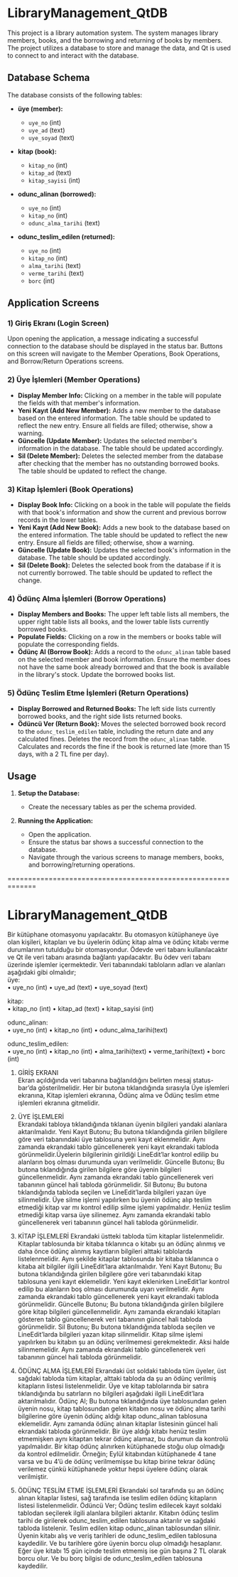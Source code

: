# LibraryManagement_QtDB

This project is a library automation system. The system manages library members, books, and the borrowing and returning of books by members. The project utilizes a database to store and manage the data, and Qt is used to connect to and interact with the database.

## Database Schema
The database consists of the following tables:

- **üye (member):**
  - `uye_no` (int)
  - `uye_ad` (text)
  - `uye_soyad` (text)

- **kitap (book):**
  - `kitap_no` (int)
  - `kitap_ad` (text)
  - `kitap_sayisi` (int)

- **odunc_alinan (borrowed):**
  - `uye_no` (int)
  - `kitap_no` (int)
  - `odunc_alma_tarihi` (text)

- **odunc_teslim_edilen (returned):**
  - `uye_no` (int)
  - `kitap_no` (int)
  - `alma_tarihi` (text)
  - `verme_tarihi` (text)
  - `borc` (int)

## Application Screens

### 1) Giriş Ekranı (Login Screen)
Upon opening the application, a message indicating a successful connection to the database should be displayed in the status bar. Buttons on this screen will navigate to the Member Operations, Book Operations, and Borrow/Return Operations screens.

### 2) Üye İşlemleri (Member Operations)
- **Display Member Info:** Clicking on a member in the table will populate the fields with that member's information.
- **Yeni Kayıt (Add New Member):** Adds a new member to the database based on the entered information. The table should be updated to reflect the new entry. Ensure all fields are filled; otherwise, show a warning.
- **Güncelle (Update Member):** Updates the selected member's information in the database. The table should be updated accordingly.
- **Sil (Delete Member):** Deletes the selected member from the database after checking that the member has no outstanding borrowed books. The table should be updated to reflect the change.

### 3) Kitap İşlemleri (Book Operations)
- **Display Book Info:** Clicking on a book in the table will populate the fields with that book's information and show the current and previous borrow records in the lower tables.
- **Yeni Kayıt (Add New Book):** Adds a new book to the database based on the entered information. The table should be updated to reflect the new entry. Ensure all fields are filled; otherwise, show a warning.
- **Güncelle (Update Book):** Updates the selected book's information in the database. The table should be updated accordingly.
- **Sil (Delete Book):** Deletes the selected book from the database if it is not currently borrowed. The table should be updated to reflect the change.

### 4) Ödünç Alma İşlemleri (Borrow Operations)
- **Display Members and Books:** The upper left table lists all members, the upper right table lists all books, and the lower table lists currently borrowed books.
- **Populate Fields:** Clicking on a row in the members or books table will populate the corresponding fields.
- **Ödünç Al (Borrow Book):** Adds a record to the `odunc_alinan` table based on the selected member and book information. Ensure the member does not have the same book already borrowed and that the book is available in the library's stock. Update the borrowed books list.

### 5) Ödünç Teslim Etme İşlemleri (Return Operations)
- **Display Borrowed and Returned Books:** The left side lists currently borrowed books, and the right side lists returned books.
- **Ödüncü Ver (Return Book):** Moves the selected borrowed book record to the `odunc_teslim_edilen` table, including the return date and any calculated fines. Deletes the record from the `odunc_alinan` table. Calculates and records the fine if the book is returned late (more than 15 days, with a 2 TL fine per day).

## Usage
1. **Setup the Database:**
   - Create the necessary tables as per the schema provided.
   
2. **Running the Application:**
   - Open the application.
   - Ensure the status bar shows a successful connection to the database.
   - Navigate through the various screens to manage members, books, and borrowing/returning operations.


=============================================================
# LibraryManagement_QtDB
Bir kütüphane otomasyonu yapılacaktır. Bu otomasyon kütüphaneye üye olan kişileri, kitapları ve bu üyelerin ödünç kitap alma ve ödünç kitabı verme durumlarının tutulduğu bir otomasyondur. Ödevde veri tabanı kullanılacaktır ve Qt ile veri tabanı arasında bağlantı yapılacaktır. Bu ödev veri tabanı üzerinde işlemler içermektedir. Veri tabanındaki tabloların adları ve alanları aşağıdaki gibi olmalıdır;  
üye:  
• uye_no (int)  • uye_ad (text) • uye_soyad (text)  

kitap:  
• kitap_no (int)  • kitap_ad (text)  • kitap_sayisi (int)  

odunc_alinan:  
• uye_no (int)  • kitap_no (int)  • odunc_alma_tarihi(text)  

odunc_teslim_edilen:  
• uye_no (int)  • kitap_no (int)  • alma_tarihi(text)  • verme_tarihi(text)  • borc (int)  

1) GİRİŞ EKRANI  
Ekran açıldığında veri tabanına bağlanıldığını belirten mesaj status-bar’da gösterilmelidir. Her bir butona tıklandığında sırasıyla Üye işlemleri ekranına, Kitap işlemleri ekranına, Ödünç alma ve Ödünç teslim etme işlemleri ekranına gitmelidir.  

2) ÜYE İŞLEMLERİ  
Ekrandaki tabloya tıklandığında tıklanan üyenin bilgileri yandaki alanlara aktarılmalıdır. Yeni Kayıt Butonu; Bu butona tıklandığında girilen bilgilere göre veri tabanındaki üye tablosuna yeni kayıt eklenmelidir. Aynı zamanda ekrandaki tablo güncellenerek yeni kayıt ekrandaki tabloda görünmelidir.Üyelerin bilgilerinin girildiği LineEdit’lar kontrol edilip bu alanların boş olması durumunda uyarı verilmelidir. Güncelle Butonu; Bu butona tıklandığında girilen bilgilere göre üyenin bilgileri güncellenmelidir. Aynı zamanda ekrandaki tablo güncellenerek veri tabanının güncel hali tabloda görünmelidir. Sil Butonu; Bu butona tıklandığında tabloda seçilen ve LineEdit’larda bilgileri yazan üye silinmelidir. Üye silme işlemi yapılırken bu üyenin ödünç alıp teslim etmediği kitap var mı kontrol edilip silme işlemi yapılmalıdır. Henüz teslim etmediği kitap varsa üye silinemez. Aynı zamanda ekrandaki tablo güncellenerek veri tabanının güncel hali tabloda görünmelidir.  

3) KİTAP İŞLEMLERİ
Ekrandaki üstteki tabloda tüm kitaplar listelenmelidir. Kitaplar tablosunda bir kitaba tıklanınca o kitabı şu an ödünç alınmış ve daha önce ödünç alınmış kayıtların bilgileri alttaki tablolarda listelenmelidir. Aynı şekilde kitaplar tablosunda bir kitaba tıklanınca o kitaba ait bilgiler ilgili LineEdit’lara aktarılmalıdır. Yeni Kayıt Butonu; Bu butona tıklandığında girilen bilgilere göre veri tabanındaki kitap tablosuna yeni kayıt eklemelidir. Yeni kayıt eklenirken LineEdit’lar kontrol edilip bu alanların boş olması durumunda uyarı verilmelidir. Aynı zamanda ekrandaki tablo güncellenerek yeni kayıt ekrandaki tabloda görünmelidir. Güncelle Butonu; Bu butona tıklandığında girilen bilgilere göre kitap bilgileri güncellenmelidir. Aynı zamanda ekrandaki kitapları gösteren tablo güncellenerek veri tabanının güncel hali tabloda görünmelidir. Sil Butonu; Bu butona tıklandığında tabloda seçilen ve LineEdit’larda bilgileri yazan kitap silinmelidir. Kitap silme işlemi yapılırken bu kitabın şu an ödünç verilmemesi gerekmektedir. Aksi halde silinmemelidir. Aynı zamanda ekrandaki tablo güncellenerek veri tabanının güncel hali tabloda görünmelidir.  

4) ÖDÜNÇ ALMA İŞLEMLERİ
Ekrandaki üst soldaki tabloda tüm üyeler, üst sağdaki tabloda tüm kitaplar, alttaki tabloda da şu an ödünç verilmiş kitapların listesi listelenmelidir. Üye ve kitap tablolarında bir satıra tıklandığında bu satırların no bilgileri aşağıdaki ilgili LineEdit’lara aktarılmalıdır. Ödünç Al; Bu butona tıklandığında üye tablosundan gelen üyenin nosu, kitap tablosundan gelen kitabın nosu ve ödünç alma tarihi bilgilerine göre üyenin ödünç aldığı kitap odunc_alinan tablosuna eklemelidir. Aynı zamanda ödünç alınan kitaplar listesinin güncel hali ekrandaki tabloda görünmelidir. Bir üye aldığı kitabı henüz teslim etmemişken aynı kitaptan tekrar ödünç alamaz, bu durumun da kontrolü yapılmalıdır. Bir kitap ödünç alınırken kütüphanede stoğu olup olmadığı da kontrol edilmelidir. Örneğin; Eylül kitabından kütüphanede 4 tane varsa ve bu 4’ü de ödünç verilmemişse bu kitap birine tekrar ödünç verilemez çünkü kütüphanede yoktur hepsi üyelere ödünç olarak verilmiştir.  

5) ÖDÜNÇ TESLİM ETME İŞLEMLERİ
Ekrandaki sol tarafında şu an ödünç alınan kitaplar listesi, sağ tarafında ise teslim edilen ödünç kitapların listesi listelenmelidir. Ödüncü Ver; Ödünç teslim edilecek kayıt soldaki tablodan seçilerek ilgili alanlara bilgileri aktarılır. Kitabın ödünç teslim tarihi de girilerek odunc_teslim_edilen tablosuna aktarılır ve sağdaki tabloda listelenir. Teslim edilen kitap odunc_alinan tablosundan silinir. Üyenin kitabı alış ve veriş tarihleri de odunc_teslim_edilen tablosuna kaydedilir. Ve bu tarihlere göre üyenin borcu olup olmadığı hesaplanır. Eğer üye kitabı 15 gün içinde teslim etmemiş ise gün başına 2 TL olarak borcu olur. Ve bu borç bilgisi de odunc_teslim_edilen tablosuna kaydedilir.  
